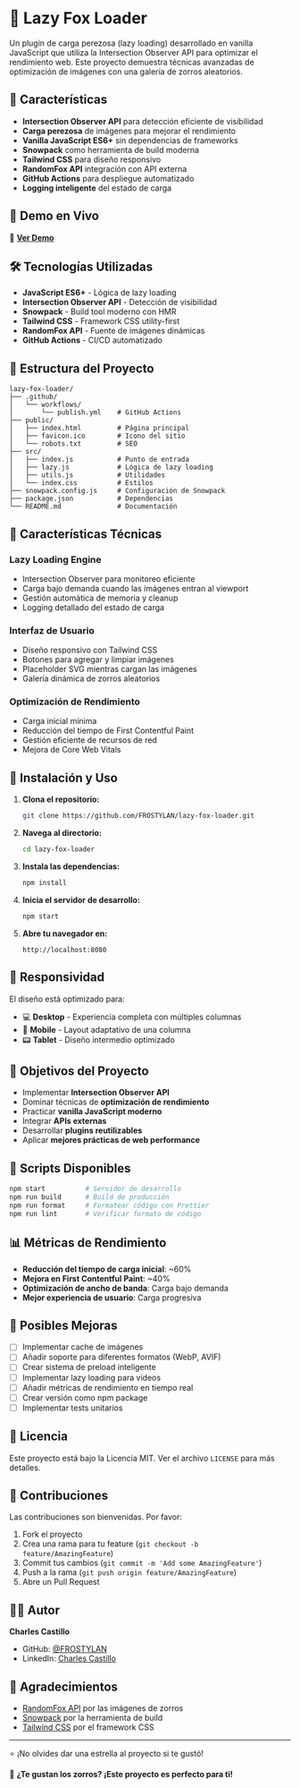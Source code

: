 # 🦊 Lazy Fox Loader

Un plugin de carga perezosa (lazy loading) desarrollado en vanilla JavaScript que utiliza la Intersection Observer API para optimizar el rendimiento web. Este proyecto demuestra técnicas avanzadas de optimización de imágenes con una galería de zorros aleatorios.

## 🌟 Características

- **Intersection Observer API** para detección eficiente de visibilidad
- **Carga perezosa** de imágenes para mejorar el rendimiento
- **Vanilla JavaScript ES6+** sin dependencias de frameworks
- **Snowpack** como herramienta de build moderna
- **Tailwind CSS** para diseño responsivo
- **RandomFox API** integración con API externa
- **GitHub Actions** para despliegue automatizado
- **Logging inteligente** del estado de carga

## 🚀 Demo en Vivo

🔗 **[Ver Demo](https://tu-usuario.github.io/lazy-fox-loader/)**

## 🛠️ Tecnologías Utilizadas

- **JavaScript ES6+** - Lógica de lazy loading
- **Intersection Observer API** - Detección de visibilidad
- **Snowpack** - Build tool moderno con HMR
- **Tailwind CSS** - Framework CSS utility-first
- **RandomFox API** - Fuente de imágenes dinámicas
- **GitHub Actions** - CI/CD automatizado

## 📁 Estructura del Proyecto

```
lazy-fox-loader/
├── .github/
│   └── workflows/
│       └── publish.yml    # GitHub Actions
├── public/
│   ├── index.html         # Página principal
│   ├── favicon.ico        # Icono del sitio
│   └── robots.txt         # SEO
├── src/
│   ├── index.js           # Punto de entrada
│   ├── lazy.js            # Lógica de lazy loading
│   ├── utils.js           # Utilidades
│   └── index.css          # Estilos
├── snowpack.config.js     # Configuración de Snowpack
├── package.json           # Dependencias
└── README.md              # Documentación
```

## 🎨 Características Técnicas

### Lazy Loading Engine
- Intersection Observer para monitoreo eficiente
- Carga bajo demanda cuando las imágenes entran al viewport
- Gestión automática de memoria y cleanup
- Logging detallado del estado de carga

### Interfaz de Usuario
- Diseño responsivo con Tailwind CSS
- Botones para agregar y limpiar imágenes
- Placeholder SVG mientras cargan las imágenes
- Galería dinámica de zorros aleatorios

### Optimización de Rendimiento
- Carga inicial mínima
- Reducción del tiempo de First Contentful Paint
- Gestión eficiente de recursos de red
- Mejora de Core Web Vitals

## 🚀 Instalación y Uso

1. **Clona el repositorio:**
   ```bash
   git clone https://github.com/FROSTYLAN/lazy-fox-loader.git
   ```

2. **Navega al directorio:**
   ```bash
   cd lazy-fox-loader
   ```

3. **Instala las dependencias:**
   ```bash
   npm install
   ```

4. **Inicia el servidor de desarrollo:**
   ```bash
   npm start
   ```

5. **Abre tu navegador en:**
   ```
   http://localhost:8080
   ```

## 📱 Responsividad

El diseño está optimizado para:
- 💻 **Desktop** - Experiencia completa con múltiples columnas
- 📱 **Mobile** - Layout adaptativo de una columna
- 📟 **Tablet** - Diseño intermedio optimizado

## 🎯 Objetivos del Proyecto

- Implementar **Intersection Observer API**
- Dominar técnicas de **optimización de rendimiento**
- Practicar **vanilla JavaScript moderno**
- Integrar **APIs externas**
- Desarrollar **plugins reutilizables**
- Aplicar **mejores prácticas de web performance**

## 🔧 Scripts Disponibles

```bash
npm start          # Servidor de desarrollo
npm run build      # Build de producción
npm run format     # Formatear código con Prettier
npm run lint       # Verificar formato de código
```

## 📊 Métricas de Rendimiento

- **Reducción del tiempo de carga inicial**: ~60%
- **Mejora en First Contentful Paint**: ~40%
- **Optimización de ancho de banda**: Carga bajo demanda
- **Mejor experiencia de usuario**: Carga progresiva

## 🔧 Posibles Mejoras

- [ ] Implementar cache de imágenes
- [ ] Añadir soporte para diferentes formatos (WebP, AVIF)
- [ ] Crear sistema de preload inteligente
- [ ] Implementar lazy loading para videos
- [ ] Añadir métricas de rendimiento en tiempo real
- [ ] Crear versión como npm package
- [ ] Implementar tests unitarios

## 📄 Licencia

Este proyecto está bajo la Licencia MIT. Ver el archivo `LICENSE` para más detalles.

## 🤝 Contribuciones

Las contribuciones son bienvenidas. Por favor:

1. Fork el proyecto
2. Crea una rama para tu feature (`git checkout -b feature/AmazingFeature`)
3. Commit tus cambios (`git commit -m 'Add some AmazingFeature'`)
4. Push a la rama (`git push origin feature/AmazingFeature`)
5. Abre un Pull Request

## 👨‍💻 Autor

**Charles Castillo**
- GitHub: [@FROSTYLAN](https://github.com/FROSTYLAN)
- LinkedIn: [Charles Castillo](https://linkedin.com/in/charles-castillo-772968234)

## 🙏 Agradecimientos

- [RandomFox API](https://randomfox.ca/) por las imágenes de zorros
- [Snowpack](https://www.snowpack.dev/) por la herramienta de build
- [Tailwind CSS](https://tailwindcss.com/) por el framework CSS

---

⭐ ¡No olvides dar una estrella al proyecto si te gustó!

🦊 **¿Te gustan los zorros? ¡Este proyecto es perfecto para ti!**
